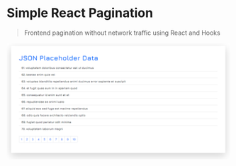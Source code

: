 # Simple React Pagination

> Frontend pagination without network traffic using React and Hooks

![Alt text](src/frontend.png)